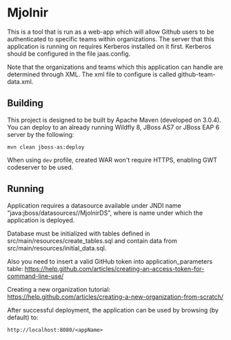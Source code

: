 Mjolnir
=======

This is a tool that is run as a web-app which will allow Github users to be authenticated to specific teams within organizations. The server that this application is running on requires Kerberos installed on it first. Kerberos should be configured in the file jaas.config.

Note that the organizations and teams which this application can handle are determined through XML. The xml file to configure is called github-team-data.xml.


Building
-----------

This project is designed to be built by Apache Maven (developed on 3.0.4). You can deploy to an already running Wildfly 8, JBoss AS7 or JBoss EAP 6 server by the following:

```
mvn clean jboss-as:deploy
```

When using `dev` profile, created WAR won't require HTTPS, enabling GWT codeserver to be used.

Running
-------

Application requires a datasource available under JNDI name "java:jboss/datasources/<appName>/MjolnirDS", where <appName> is name under which the application is deployed.

Database must be initialized with tables defined in src/main/resources/create_tables.sql and contain data from src/main/resources/initial_data.sql.

Also you need to insert a valid GitHub token into application_parameters table: https://help.github.com/articles/creating-an-access-token-for-command-line-use/

Creating a new organization tutorial: https://help.github.com/articles/creating-a-new-organization-from-scratch/

After successful deployment, the application can be used by browsing (by default) to:

```
http://localhost:8080/<appName>
```
